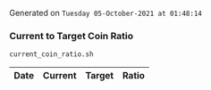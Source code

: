 Generated on `Tuesday 05-October-2021 at 01:48:14`

### Current to Target Coin Ratio
`current_coin_ratio.sh`

Date|Current|Target|Ratio
---|---|---|---
